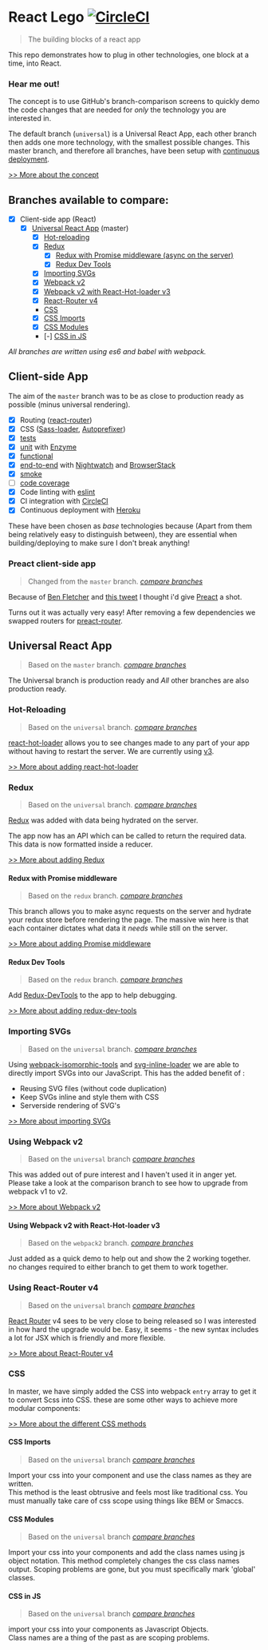 # React Lego [![CircleCI](https://circleci.com/gh/peter-mouland/react-lego.svg?style=svg)](https://circleci.com/gh/peter-mouland/react-lego)

> The building blocks of a react app

This repo demonstrates how to plug in other technologies, one block at a time, into React.

### Hear me out!

The concept is to use GitHub's branch-comparison screens to quickly demo the code changes that are needed for *only* the technology you are interested in.

The default branch (`universal`) is a Universal React App, each other branch then adds one more technology, with the smallest possible changes.  This master branch, and therefore all branches, have been setup with [continuous deployment](https://github.com/peter-mouland/react-lego/wiki/Continuous-Deployement).

[>> More about the concept](https://github.com/peter-mouland/react-lego/wiki)

## Branches available to compare:

* [x] Client-side app (React)
  * [x] [Universal React App](#base-universal-react-app) (master)
    * [x] [Hot-reloading](#hot-reloading)
    * [x] [Redux](#redux)
      * [x] [Redux with Promise middleware (async on the server)](#redux-with-promise-middleware)
      * [X] [Redux Dev Tools](#redux-dev-tools)
    * [x] [Importing SVGs](#importing-svgs)
    * [x] [Webpack v2](#using-webpack-v2)
     * [x] [Webpack v2 with React-Hot-loader v3](#using-webpack-v2-with-react-hot-loader-v3)
    * [x] [React-Router v4](#using-react-route-v4)
    * [CSS](#css)
     * [x] [CSS Imports](#css-imports)
     * [x] [CSS Modules](#css-modules)
     * [-] [CSS in JS](#css-in-js)

_All branches are written using es6 and babel with webpack._

## Client-side App 

The aim of the `master` branch was to be as close to production ready as possible (minus universal rendering).

 * [x] Routing ([react-router](https://github.com/reactjs/react-router))
 * [x] CSS ([Sass-loader](https://github.com/jtangelder/sass-loader), [Autoprefixer](https://github.com/postcss/autoprefixer))
 * [x] [tests](/tests/README.md)
  * [x] [unit](/tests/README.md#unit-testing) with [Enzyme](https://github.com/airbnb/enzyme)
  * [x] [functional](/tests/README.md#functional-testing)
  * [x] [end-to-end](/tests/README.md#e2e-testing) with [Nightwatch](http://nightwatchjs.org/) and [BrowserStack](https://www.browserstack.com)
  * [x] [smoke](/tests/README.md#smoke-testing)
  * [ ] [code coverage](/tests/README.md#code-coverage)
 * [x] Code linting with [eslint](http://eslint.org/)
 * [x] CI integration with [CircleCI](https://circleci.com/)
 * [x] Continuous deployment with [Heroku](http://www.heroku.com/)

These have been chosen as _base_ technologies because
(Apart from them being relatively easy to distinguish between),
they are essential when building/deploying to make sure I don't break anything!

### Preact client-side app

 > Changed from the `master` branch. _[compare branches](https://github.com/peter-mouland/react-lego/compare/master...preact)_

Because of [Ben Fletcher](https://github.com/bjfletcher) and [this tweet](https://twitter.com/bjfletcher/status/776481240065114112) I thought i'd give [Preact](https://github.com/developit/preact) a shot.

Turns out it was actually very easy!  After removing a few dependencies we swapped routers for [preact-router](https://github.com/developit/preact-router).

## Universal React App 

 > Based on the `master` branch. _[compare branches](https://github.com/peter-mouland/react-lego/compare/master...universal)_

The Universal branch is production ready and _All_ other branches are also production ready. 

### Hot-Reloading

 > Based on the `universal` branch. _[compare branches](https://github.com/peter-mouland/react-lego/compare/react-hot-loader)_

[react-hot-loader](https://github.com/gaearon/react-hot-loader/) allows you to see changes made to any part of your app without having to restart the server.
We are currently using [v3](https://github.com/gaearon/react-hot-loader/tree/next).

[>> More about adding react-hot-loader](https://github.com/peter-mouland/react-lego/wiki/react-hot-loader-v3)

### Redux

 > Based on the `universal` branch. _[compare branches](https://github.com/peter-mouland/react-lego/compare/redux)_

[Redux](https://github.com/reactjs/react-redux) was added with data being hydrated on the server.

The app now has an API which can be called to return the required data.
This data is now formatted inside a reducer.

[>> More about adding Redux](https://github.com/peter-mouland/react-lego/wiki/Redux)

#### Redux with Promise middleware

 > Based on the `redux` branch. _[compare branches](https://github.com/peter-mouland/react-lego/compare/redux...redux-promised)_

This branch allows you to make async requests on the server and hydrate your redux store before rendering the page.
The massive win here is that each container dictates what data it _needs_ while still on the server.

[>> More about adding Promise middleware](https://github.com/peter-mouland/react-lego/wiki/Redux-Promise-Middleware)

#### Redux Dev Tools

 > Based on the `redux` branch. _[compare branches](https://github.com/peter-mouland/react-lego/compare/redux...redux-devtools)_

Add [Redux-DevTools](https://github.com/gaearon/redux-devtools) to the app to help debugging.

[>> More about adding redux-dev-tools](https://github.com/peter-mouland/react-lego/wiki/Redux-dev-tools)

### Importing SVGs

 > Based on the `universal` branch. _[compare branches](https://github.com/peter-mouland/react-lego/compare/svg)_

Using [webpack-isomorphic-tools](https://github.com/halt-hammerzeit/webpack-isomorphic-tools) and [svg-inline-loader](https://github.com/sairion/svg-inline-loader) we are able to directly import SVGs into our JavaScript.
This has the added benefit of :

 * Reusing SVG files (without code duplication)
 * Keep SVGs inline and style them with CSS
 * Serverside rendering of SVG's

[>> More about importing SVGs](https://github.com/peter-mouland/react-lego/wiki/Importing-SVGs)

### Using Webpack v2

 > Based on the `universal` branch _[compare branches](https://github.com/peter-mouland/react-lego/compare/webpack2)_

This was added out of pure interest and I haven't used it in anger yet.
Please take a look at the comparison branch to see how to upgrade from webpack v1 to v2.

[>> More about Webpack v2](https://github.com/peter-mouland/react-lego/wiki/Webpack-v2)

#### Using Webpack v2 with React-Hot-loader v3

 > Based on the `webpack2` branch. _[compare branches](https://github.com/peter-mouland/react-lego/compare/webpack2...webpack2-rhl)_

 Just added as a quick demo to help out and show the 2 working together.
 no changes required to either branch to get them to work together.

### Using React-Router v4

 > Based on the `universal` branch _[compare branches](https://github.com/peter-mouland/react-lego/compare/react-router-4)_

[React Router](https://github.com/ReactTraining/react-router) v4 sees to be very close to being released so I was interested in how hard the upgrade would be.
Easy, it seems - the new syntax includes a lot for JSX which is friendly and more flexible.

[>> More about React-Router v4](https://github.com/peter-mouland/react-lego/wiki/React-Router-v4)

### CSS

In master, we have simply added the CSS into webpack `entry` array to get it to convert Scss into CSS.
these are some other ways to achieve more modular components:

[>> More about the different CSS methods](https://github.com/peter-mouland/react-lego/wiki/CSS)

#### CSS Imports

 > Based on the `universal` branch _[compare branches](https://github.com/peter-mouland/react-lego/compare/css-imports)_

Import your css into your component and use the class names as they are written.  
This method is the least obtrusive and feels most like traditional css.
You must manually take care of css scope using things like BEM or Smaccs.

#### CSS Modules

 > Based on the `universal` branch _[compare branches](https://github.com/peter-mouland/react-lego/compare/css-modules)_

Import your css into your components and add the class names using js object notation.
This method completely changes the css class names output.
Scoping problems are gone, but you must specifically mark 'global' classes.

#### CSS in JS

 > Based on the `universal` branch _[compare branches](https://github.com/peter-mouland/react-lego/compare/css-in-js)_

import your css into your components as Javascript Objects.  
Class names are a thing of the past as are scoping problems.
